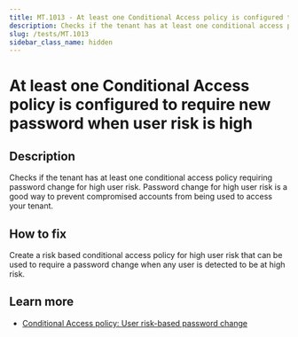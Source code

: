 ```yaml
---
title: MT.1013 - At least one Conditional Access policy is configured to require new password when user risk is high
description: Checks if the tenant has at least one conditional access policy requiring password change for high user risk. Password change for high user risk is a good way to prevent compromised accounts from being used to access your tenant.
slug: /tests/MT.1013
sidebar_class_name: hidden
---
```


# At least one Conditional Access policy is configured to require new password when user risk is high

## Description

Checks if the tenant has at least one conditional access policy requiring password change for high user risk. Password change for high user risk is a good way to prevent compromised accounts from being used to access your tenant.

## How to fix

Create a risk based conditional access policy for high user risk that can be used to require a password change when any user is detected to be at high risk.

## Learn more

- [Conditional Access policy: User risk-based password change](https://learn.microsoft.com/entra/identity/conditional-access/howto-conditional-access-policy-risk-user)
